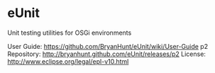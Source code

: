 eUnit
=====

Unit testing utilities for OSGi environments

 User Guide:    https://github.com/BryanHunt/eUnit/wiki/User-Guide
 p2 Repository: http://bryanhunt.github.com/eUnit/releases/p2
 License:       http://www.eclipse.org/legal/epl-v10.html
